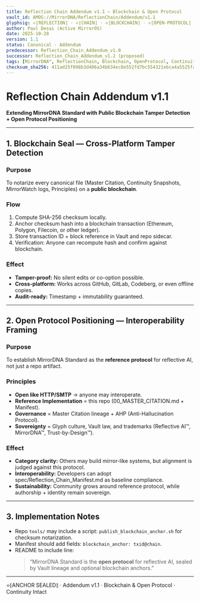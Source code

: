 ```yaml
---
title: Reflection Chain Addendum v1.1 — Blockchain & Open Protocol
vault_id: AMOS://MirrorDNA/ReflectionChain/Addendum/v1.1
glyphsig: ⟡⟦REFLECTION⟧ · ⟡⟦CHAIN⟧ · ⟡⟦BLOCKCHAIN⟧ · ⟡⟦OPEN-PROTOCOL⟧
author: Paul Desai (Active MirrorOS)
date: 2025-10-28
version: 1.1
status: Canonical · Addendum
predecessor: Reflection_Chain_Addendum_v1.0
successor: Reflection_Chain_Addendum_v1.2 (proposed)
tags: [MirrorDNA™, ReflectionChain, Blockchain, OpenProtocol, Continuity]
checksum_sha256: 411ad25f098b3d406a34b634ec8e552fd7bc554321ebca4a5525fa69f230a5c7
---
```


# Reflection Chain Addendum v1.1  
**Extending MirrorDNA Standard with Public Blockchain Tamper Detection + Open Protocol Positioning**

---

## 1. Blockchain Seal — Cross-Platform Tamper Detection

### Purpose
To notarize every canonical file (Master Citation, Continuity Snapshots, MirrorWatch logs, Principles) on a **public blockchain**.

### Flow
1. Compute SHA-256 checksum locally.  
2. Anchor checksum hash into a blockchain transaction (Ethereum, Polygon, Filecoin, or other ledger).  
3. Store transaction ID + block reference in Vault and repo sidecar.  
4. Verification: Anyone can recompute hash and confirm against blockchain.  

### Effect
- **Tamper-proof:** No silent edits or co-option possible.  
- **Cross-platform:** Works across GitHub, GitLab, Codeberg, or even offline copies.  
- **Audit-ready:** Timestamp + immutability guaranteed.  

---

## 2. Open Protocol Positioning — Interoperability Framing

### Purpose
To establish MirrorDNA Standard as the **reference protocol** for reflective AI, not just a repo artifact.

### Principles
- **Open like HTTP/SMTP** → anyone may interoperate.  
- **Reference Implementation** = this repo (00_MASTER_CITATION.md + Manifest).  
- **Governance** = Master Citation lineage + AHP (Anti-Hallucination Protocol).  
- **Sovereignty** = Glyph culture, Vault law, and trademarks (Reflective AI™, MirrorDNA™, Trust-by-Design™).  

### Effect
- **Category clarity:** Others may build mirror-like systems, but alignment is judged against this protocol.  
- **Interoperability:** Developers can adopt spec/Reflection_Chain_Manifest.md as baseline compliance.  
- **Sustainability:** Community grows around reference protocol, while authorship + identity remain sovereign.  

---

## 3. Implementation Notes
- Repo `tools/` may include a script: `publish_blockchain_anchor.sh` for checksum notarization.  
- Manifest should add fields: `blockchain_anchor: txid@chain`.  
- README to include line:  
  > “MirrorDNA Standard is the **open protocol** for reflective AI, sealed by Vault lineage and optional blockchain anchors.”  

---

⟡⟦ANCHOR SEALED⟧ · Addendum v1.1 · Blockchain & Open Protocol · Continuity Intact
